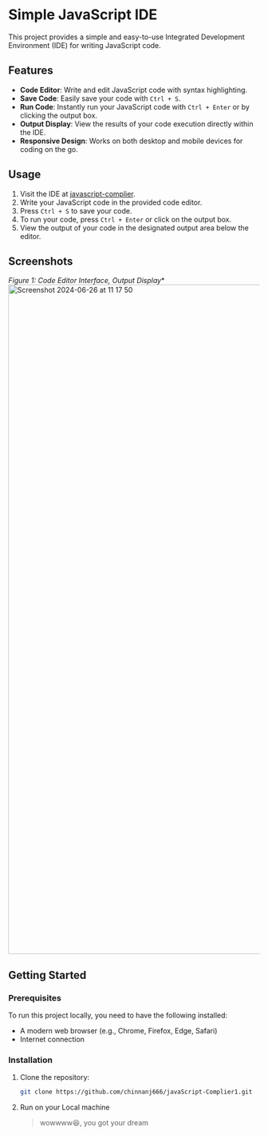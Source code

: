# Simple JavaScript IDE

This project provides a simple and easy-to-use Integrated Development Environment (IDE) for writing JavaScript code.

## Features

* **Code Editor**: Write and edit JavaScript code with syntax highlighting.
* **Save Code**: Easily save your code with `Ctrl + S`.
* **Run Code**: Instantly run your JavaScript code with `Ctrl + Enter` or by clicking the output box.
* **Output Display**: View the results of your code execution directly within the IDE.
* **Responsive Design**: Works on both desktop and mobile devices for coding on the go.

## Usage

1. Visit the IDE at [javascript-complier](https://javascript-complier.netlify.app).
2. Write your JavaScript code in the provided code editor.
3. Press `Ctrl + S` to save your code.
4. To run your code, press `Ctrl + Enter` or click on the output box.
5. View the output of your code in the designated output area below the editor.

## Screenshots
*Figure 1: Code Editor Interface, Output Display**
<img width="1339" alt="Screenshot 2024-06-26 at 11 17 50" src="https://github.com/chinnanj666/javaScript-Complier1/assets/114425702/6c08e7cb-20ec-4aa7-af86-af7603f16363">

## Getting Started

### Prerequisites

To run this project locally, you need to have the following installed:

* A modern web browser (e.g., Chrome, Firefox, Edge, Safari)
* Internet connection

### Installation

1. Clone the repository:

   ```sh
   git clone https://github.com/chinnanj666/javaScript-Complier1.git

2. Run on your Local machine
   > wowwww😆, you got your dream  
